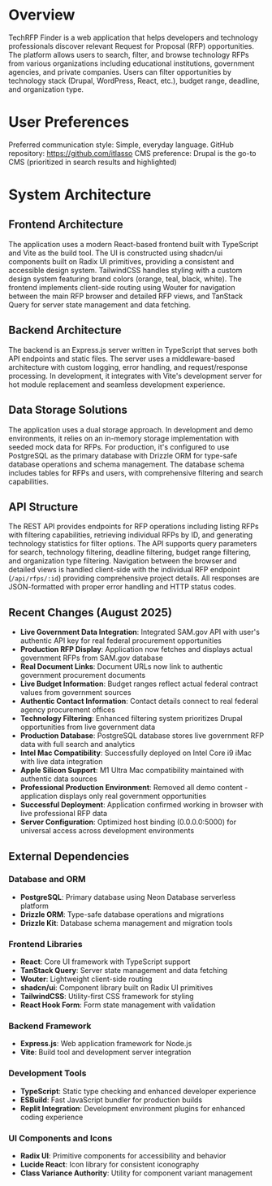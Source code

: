 # Overview

TechRFP Finder is a web application that helps developers and technology professionals discover relevant Request for Proposal (RFP) opportunities. The platform allows users to search, filter, and browse technology RFPs from various organizations including educational institutions, government agencies, and private companies. Users can filter opportunities by technology stack (Drupal, WordPress, React, etc.), budget range, deadline, and organization type.

# User Preferences

Preferred communication style: Simple, everyday language.
GitHub repository: https://github.com/itlasso
CMS preference: Drupal is the go-to CMS (prioritized in search results and highlighted)

# System Architecture

## Frontend Architecture
The application uses a modern React-based frontend built with TypeScript and Vite as the build tool. The UI is constructed using shadcn/ui components built on Radix UI primitives, providing a consistent and accessible design system. TailwindCSS handles styling with a custom design system featuring brand colors (orange, teal, black, white). The frontend implements client-side routing using Wouter for navigation between the main RFP browser and detailed RFP views, and TanStack Query for server state management and data fetching.

## Backend Architecture
The backend is an Express.js server written in TypeScript that serves both API endpoints and static files. The server uses a middleware-based architecture with custom logging, error handling, and request/response processing. In development, it integrates with Vite's development server for hot module replacement and seamless development experience.

## Data Storage Solutions
The application uses a dual storage approach. In development and demo environments, it relies on an in-memory storage implementation with seeded mock data for RFPs. For production, it's configured to use PostgreSQL as the primary database with Drizzle ORM for type-safe database operations and schema management. The database schema includes tables for RFPs and users, with comprehensive filtering and search capabilities.

## API Structure
The REST API provides endpoints for RFP operations including listing RFPs with filtering capabilities, retrieving individual RFPs by ID, and generating technology statistics for filter options. The API supports query parameters for search, technology filtering, deadline filtering, budget range filtering, and organization type filtering. Navigation between the browser and detailed views is handled client-side with the individual RFP endpoint (`/api/rfps/:id`) providing comprehensive project details. All responses are JSON-formatted with proper error handling and HTTP status codes.

## Recent Changes (August 2025)
- **Live Government Data Integration**: Integrated SAM.gov API with user's authentic API key for real federal procurement opportunities
- **Production RFP Display**: Application now fetches and displays actual government RFPs from SAM.gov database
- **Real Document Links**: Document URLs now link to authentic government procurement documents
- **Live Budget Information**: Budget ranges reflect actual federal contract values from government sources
- **Authentic Contact Information**: Contact details connect to real federal agency procurement offices
- **Technology Filtering**: Enhanced filtering system prioritizes Drupal opportunities from live government data
- **Production Database**: PostgreSQL database stores live government RFP data with full search and analytics
- **Intel Mac Compatibility**: Successfully deployed on Intel Core i9 iMac with live data integration
- **Apple Silicon Support**: M1 Ultra Mac compatibility maintained with authentic data sources
- **Professional Production Environment**: Removed all demo content - application displays only real government opportunities
- **Successful Deployment**: Application confirmed working in browser with live professional RFP data
- **Server Configuration**: Optimized host binding (0.0.0.0:5000) for universal access across development environments

## External Dependencies

### Database and ORM
- **PostgreSQL**: Primary database using Neon Database serverless platform
- **Drizzle ORM**: Type-safe database operations and migrations
- **Drizzle Kit**: Database schema management and migration tools

### Frontend Libraries
- **React**: Core UI framework with TypeScript support
- **TanStack Query**: Server state management and data fetching
- **Wouter**: Lightweight client-side routing
- **shadcn/ui**: Component library built on Radix UI primitives
- **TailwindCSS**: Utility-first CSS framework for styling
- **React Hook Form**: Form state management with validation

### Backend Framework
- **Express.js**: Web application framework for Node.js
- **Vite**: Build tool and development server integration

### Development Tools
- **TypeScript**: Static type checking and enhanced developer experience
- **ESBuild**: Fast JavaScript bundler for production builds
- **Replit Integration**: Development environment plugins for enhanced coding experience

### UI Components and Icons
- **Radix UI**: Primitive components for accessibility and behavior
- **Lucide React**: Icon library for consistent iconography
- **Class Variance Authority**: Utility for component variant management